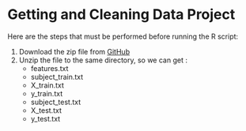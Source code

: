 # **Getting and Cleaning Data Project**
Here are the steps that must be performed before running the R script:
1. Download the zip file from [GitHub](https://d396qusza40orc.cloudfront.net/getdata%2Fprojectfiles%2FUCI%20HAR%20Dataset.zip)
2. Unzip the file to the same directory, so we can get :
   * features.txt
   * subject_train.txt
   * X_train.txt
   * y_train.txt
   * subject_test.txt
   * X_test.txt
   * y_test.txt

